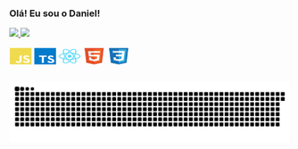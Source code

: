 ### Olá! Eu sou o Daniel!

<div >
  <a href="https://github.com/danvsram">
   <img height="150em" src="https://github-readme-stats.vercel.app/api?username=danvsram&show_icons=true&theme=dark&include_all_commits=true&count_private=true"/>
  <img height="150em" src="https://github-readme-stats.vercel.app/api/top-langs/?username=danvsram&layout=compact&langs_count=7&theme=dark"/>
  </a>
</div>
  
<div style="display: inline_block"><br>
  <img align="center" alt="danvsram-Js" height="30" width="40" src="https://raw.githubusercontent.com/devicons/devicon/master/icons/javascript/javascript-plain.svg">
  <img align="center" alt="danvsram-Ts" height="30" width="40" src="https://raw.githubusercontent.com/devicons/devicon/master/icons/typescript/typescript-plain.svg">
  <img align="center" alt="danvsram-React" height="30" width="40" src="https://raw.githubusercontent.com/devicons/devicon/master/icons/react/react-original.svg">
  <img align="center" alt="danvsram-HTML" height="30" width="40" src="https://raw.githubusercontent.com/devicons/devicon/master/icons/html5/html5-original.svg">
  <img align="center" alt="danvsram-CSS" height="30" width="40" src="https://raw.githubusercontent.com/devicons/devicon/master/icons/css3/css3-original.svg">
</div>

##

![Snake animation](https://github.com/danvsram/danvsram/blob/output/github-contribution-grid-snake.svg)
